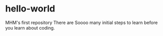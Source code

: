 # hello-world
MHM's first repository
There are Soooo many initial steps to learn before you learn about coding.
